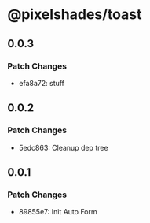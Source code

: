 # @pixelshades/toast

## 0.0.3

### Patch Changes

- efa8a72: stuff

## 0.0.2

### Patch Changes

- 5edc863: Cleanup dep tree

## 0.0.1

### Patch Changes

- 89855e7: Init Auto Form
